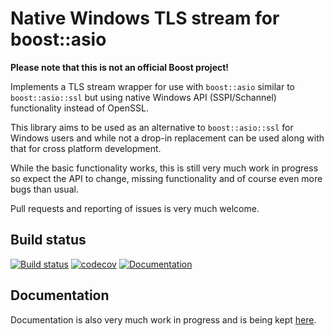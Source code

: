 Native Windows TLS stream for boost::asio
=========================================

**Please note that this is not an official Boost project!**

Implements a TLS stream wrapper for use with `boost::asio` similar to
`boost::asio::ssl` but using native Windows API (SSPI/Schannel)
functionality instead of OpenSSL.

This library aims to be used as an alternative to `boost::asio::ssl`
for Windows users and while not a drop-in replacement can be used
along with that for cross platform development.

While the basic functionality works, this is still very much work in
progress so expect the API to change, missing functionality and of
course even more bugs than usual.

Pull requests and reporting of issues is very much welcome.

Build status
------------

[![Build status](https://ci.appveyor.com/api/projects/status/yhdf39xo0d8a8nyo/branch/master?svg=true)](https://ci.appveyor.com/project/laudrup/boost-wintls/branch/master)
[![codecov](https://codecov.io/gh/laudrup/boost-wintls/branch/master/graph/badge.svg)](https://codecov.io/gh/laudrup/boost-wintls)
[![Documentation](https://img.shields.io/travis/com/laudrup/boost-wintls.svg?label=docs)](https://travis-ci.com/laudrup/boost-wintls)

Documentation
-------------

Documentation is also very much work in progress and is being kept [here](https://laudrup.github.io/boost-wintls/).
